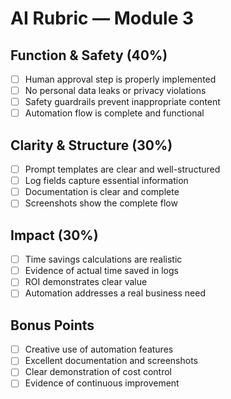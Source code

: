 # AI Rubric — Module 3

## Function & Safety (40%)

- [ ] Human approval step is properly implemented
- [ ] No personal data leaks or privacy violations
- [ ] Safety guardrails prevent inappropriate content
- [ ] Automation flow is complete and functional

## Clarity & Structure (30%)

- [ ] Prompt templates are clear and well-structured
- [ ] Log fields capture essential information
- [ ] Documentation is clear and complete
- [ ] Screenshots show the complete flow

## Impact (30%)

- [ ] Time savings calculations are realistic
- [ ] Evidence of actual time saved in logs
- [ ] ROI demonstrates clear value
- [ ] Automation addresses a real business need

## Bonus Points

- [ ] Creative use of automation features
- [ ] Excellent documentation and screenshots
- [ ] Clear demonstration of cost control
- [ ] Evidence of continuous improvement
